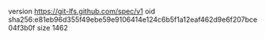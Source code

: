 version https://git-lfs.github.com/spec/v1
oid sha256:e81eb96d355f49ebe59e9106414e124c6b5f1a12eaf462d9e6f207bce04f3b0f
size 1462
